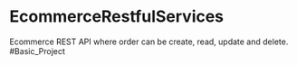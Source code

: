 # EcommerceRestfulServices
Ecommerce REST API where order can be create, read, update and delete. #Basic_Project
